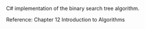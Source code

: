 ﻿C# implementation of the binary search tree algorithm.

Reference: Chapter 12 Introduction to Algorithms